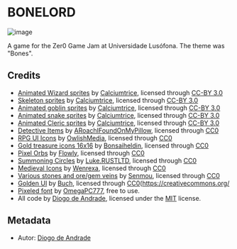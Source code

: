 # BONELORD

![image](screenshots/title01.png)

A game for the Zer0 Game Jam at Universidade Lusófona. The theme was "Bones".

## Credits

* [Animated Wizard sprites](https://opengameart.org/content/animated-wizard) by [Calciumtrice](https://opengameart.org/users/calciumtrice), licensed through [CC-BY 3.0](https://creativecommons.org/licenses/by/3.0/)
* [Skeleton sprites](https://opengameart.org/content/animated-skeleton) by [Calciumtrice](https://opengameart.org/users/calciumtrice), licensed through [CC-BY 3.0](https://creativecommons.org/licenses/by/3.0/)
* [Animated goblin sprites](https://opengameart.org/content/animated-goblins) by [Calciumtrice](https://opengameart.org/users/calciumtrice), licensed through [CC-BY 3.0](https://creativecommons.org/licenses/by/3.0/)
* [Animated snake sprites](https://opengameart.org/content/animated-snake) by [Calciumtrice](https://opengameart.org/users/calciumtrice), licensed through [CC-BY 3.0](https://creativecommons.org/licenses/by/3.0/)
* [Animated Cleric sprites](https://opengameart.org/content/animated-cleric) by [Calciumtrice](https://opengameart.org/users/calciumtrice), licensed through [CC-BY 3.0](https://creativecommons.org/licenses/by/3.0/)
* [Detective Items](https://opengameart.org/content/16x16-detective-items) by [ARoachIFoundOnMyPillow](https://opengameart.org/users/aroachifoundonmypillow), licensed through [CC0](https://creativecommons.org/publicdomain/zero/1.0/)
* [RPG UI Icons](https://opengameart.org/content/rpg-ui-icons) by [OwlishMedia](https://opengameart.org/users/owlishmedia), licensed through [CC0](https://creativecommons.org/publicdomain/zero/1.0/)
* [Gold treasure icons 16x16](https://opengameart.org/content/gold-treasure-icons-16x16) by [Bonsaiheldin](https://opengameart.org/users/bonsaiheldin), licensed through [CC0](https://creativecommons.org/publicdomain/zero/1.0/)
* [Pixel Orbs](https://opengameart.org/content/pixel-orbs) by [Flowly](https://opengameart.org/users/flowly), licensed through [CC0](https://creativecommons.org/publicdomain/zero/1.0/)
* [Summoning Circles](https://opengameart.org/content/4-summoning-circles) by [Luke.RUSTLTD](https://opengameart.org/users/lukerustltd), licensed through [CC0](https://creativecommons.org/publicdomain/zero/1.0/)
* [Medieval Icons](https://opengameart.org/content/medieval-icons-inventory-284) by [Wenrexa](https://opengameart.org/users/wenrexa), licensed through [CC0](https://creativecommons.org/publicdomain/zero/1.0/)
* [Various stones and ore/gem veins](https://opengameart.org/content/various-stones-and-oregem-veins-16x16) by [Senmou](https://opengameart.org/users/senmou), licensed through [CC0](https://creativecommons.org/publicdomain/zero/1.0/)
* [Golden UI](https://opengameart.org/content/golden-ui) by [Buch](https://opengameart.org/users/buch), licensed through [CC0](https://creativecommons.org/
* [Pixeled font](https://www.dafont.com/pt/pixeled.font) by [OmegaPC777](https://www.dafont.com/pt/omegapc777.d6598), free to use.
* All code by [Diogo de Andrade], licensed under the [MIT] license.

## Metadata

- Autor: [Diogo de Andrade]

[Diogo de Andrade]:https://github.com/DiogoDeAndrade
[CC0]:https://creativecommons.org/publicdomain/zero/1.0/
[CC-BY 3.0]:https://creativecommons.org/licenses/by/3.0/
[CC-BY-SA 4.0]:http://creativecommons.org/licenses/by-sa/4.0/
[CC-BY 4.0]:https://creativecommons.org/licenses/by/4.0/
[MIT]:LICENSE
